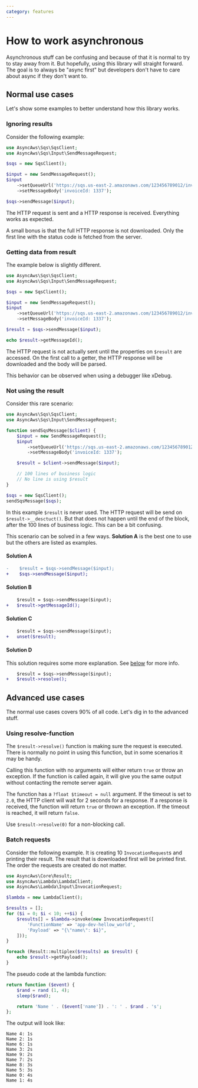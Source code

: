 ```yaml
---
category: features
---
```


# How to work asynchronous

Asynchronous stuff can be confusing and because of that it is normal to try to stay
away from it. But hopefully, using this library will straight forward. The goal is
to always be "async first" but developers don't have to care about async if they
don't want to.

## Normal use cases

Let's show some examples to better understand how this library works.

### Ignoring results

Consider the following example:

```php
use AsyncAws\Sqs\SqsClient;
use AsyncAws\Sqs\Input\SendMessageRequest;

$sqs = new SqsClient();

$input = new SendMessageRequest();
$input
    ->setQueueUrl('https://sqs.us-east-2.amazonaws.com/123456789012/invoice')
    ->setMessageBody('invoiceId: 1337');

$sqs->sendMessage($input);
```

The HTTP request is sent and a HTTP response is received. Everything works as expected.

A small bonus is that the full HTTP response is not downloaded. Only the first line
with the status code is fetched from the server.

### Getting data from result

The example below is slightly different.

```php
use AsyncAws\Sqs\SqsClient;
use AsyncAws\Sqs\Input\SendMessageRequest;

$sqs = new SqsClient();

$input = new SendMessageRequest();
$input
    ->setQueueUrl('https://sqs.us-east-2.amazonaws.com/123456789012/invoice')
    ->setMessageBody('invoiceId: 1337');

$result = $sqs->sendMessage($input);

echo $result->getMessageId();
```

The HTTP request is not actually sent until the properties on `$result` are accessed.
On the first call to a getter, the HTTP response will be downloaded and the body
will be parsed.

This behavior can be observed when using a debugger like xDebug.

### Not using the result

Consider this rare scenario:

```php
use AsyncAws\Sqs\SqsClient;
use AsyncAws\Sqs\Input\SendMessageRequest;

function sendSqsMessage($client) {
    $input = new SendMessageRequest();
    $input
        ->setQueueUrl('https://sqs.us-east-2.amazonaws.com/123456789012/invoice')
        ->setMessageBody('invoiceId: 1337');

    $result = $client->sendMessage($input);

    // 100 lines of business logic
    // No line is using $result
}

$sqs = new SqsClient();
sendSqsMessage($sqs);
```

In this example `$result` is never used. The HTTP request will be send on `$result->__desctuct()`.
But that does not happen until the end of the block, after the 100 lines of business
logic. This can be a bit confusing.

This scenario can be solved in a few ways. **Solution A** is the best one to use but
the others are listed as examples.

#### Solution A

```diff
-    $result = $sqs->sendMessage($input);
+    $sqs->sendMessage($input);
```

#### Solution B

```diff
    $result = $sqs->sendMessage($input);
+   $result->getMessageId();
```

#### Solution C

```diff
    $result = $sqs->sendMessage($input);
+   unset($result);
```

#### Solution D

This solution requires some more explanation. See [below](#using-resolve-function)
for more info.

```diff
    $result = $sqs->sendMessage($input);
+   $result->resolve();
```

## Advanced use cases

The normal use cases covers 90% of all code. Let's dig in to the advanced stuff.

### Using resolve-function

The `$result->resolve()` function is making sure the request is executed. There is
normally no point in using this function, but in some scenarios it may be handy.

Calling this function with no arguments will either return `true` or throw an exception.
If the function is called again, it will give you the same output without contacting
the remote server again.

The function has a `?float $timeout = null` argument. If the timeout is set to
`2.0`, the HTTP client will wait for 2 seconds for a response. If a response is received,
the function will return `true` or thrown an exception. If the timeout is reached,
it will return `false`.

Use `$result->resolve(0)` for a non-blocking call.

### Batch requests

Consider the following example. It is creating 10 `InvocationRequest`s and printing
their result. The result that is downloaded first will be printed first. The order
the requests are created do not matter.

```php
use AsyncAws\Core\Result;
use AsyncAws\Lambda\LambdaClient;
use AsyncAws\Lambda\Input\InvocationRequest;

$lambda = new LambdaClient();

$results = [];
for ($i = 0; $i < 10; ++$i) {
    $results[] = $lambda->invoke(new InvocationRequest([
        'FunctionName' => 'app-dev-hellow_world',
        'Payload' => "{\"name\": $i}",
    ]));
}

foreach (Result::multiplex($results) as $result) {
    echo $result->getPayload();
}
```

The pseudo code at the lambda function:

```php
return function ($event) {
    $rand = rand (1, 4);
    sleep($rand);

    return 'Name ' . ($event['name']) . ': ' . $rand . 's';
};
```

The output will look like:

```text
Name 4: 1s
Name 2: 1s
Name 6: 1s
Name 3: 2s
Name 9: 2s
Name 7: 2s
Name 8: 3s
Name 5: 3s
Name 0: 4s
Name 1: 4s
```

